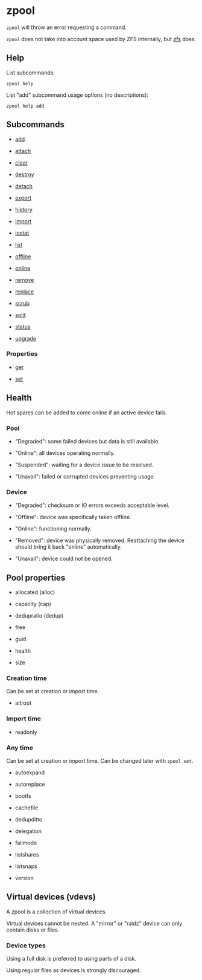 # zpool

`zpool` will throw an error requesting a command.

`zpool` does not take into account space used by ZFS internally, but
[zfs](../zfs/) does.


## Help

List subcommands:

	zpool help

List "add" subcommand usage options (no descriptions):

	zpool help add


## Subcommands

- [add](./add/)

- [attach](./attach/)

- [clear](./clear/)

- [destroy](./destroy/)

- [detach](./detach/)

- [export](./export/)

- [history](./history/)

- [import](./import/)

- [iostat](./iostat/)

- [list](./list/)

- [offline](./offline/)

- [online](./online/)

- [remove](./remove/)

- [replace](./replace/)

- [scrub](./scrub/)

- [split](./split/)

- [status](./status/)

- [upgrade](./upgrade/)


### Properties

- [get](./get/)

- [set](./set/)


## Health

Hot spares can be added to come online if an active device fails.


### Pool

- "Degraded": some failed devices but data is still available.

- "Online": all devices operating normally.

- "Suspended": waiting for a device issue to be resolved.

- "Unavail": failed or corrupted devices preventing usage.


### Device

- "Degraded": checksum or IO errors exceeds acceptable level.

- "Offline": device was specifically taken offline.

- "Online": functioning normally.

- "Removed": device was physically removed.
  Reattaching the device should bring it back "online" automatically.

- "Unavail": device could not be opened.


## Pool properties

- allocated (alloc)

- capacity (cap)

- dedupratio (dedup)

- free

- guid

- health

- size


### Creation time

Can be set at creation or import time.

- altroot


### Import time

- readonly


### Any time

Can be set at creation or import time.
Can be changed later with `zpool set`.

- autoexpand

- autoreplace

- bootfs

- cachefile

- dedupditto

- delegation

- failmode

- listshares

- listsnaps

- version


## Virtual devices (vdevs)

A zpool is a collection of virtual devices.

Virtual devices cannot be nested.
A "mirror" or "raidz" device can only contain disks or files.


### Device types

Using a full disk is preferred to using parts of a disk.

Using regular files as devices is strongly discouraged.
